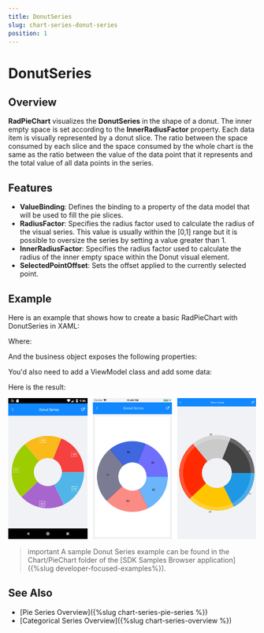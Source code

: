 ```yaml
---
title: DonutSeries
slug: chart-series-donut-series
position: 1
---
```


# DonutSeries #

## Overview ##

**RadPieChart** visualizes the **DonutSeries** in the shape of a donut. The inner empty space is set according to the **InnerRadiusFactor** property. Each data item is visually represented by a donut slice. The ratio between the space consumed by each slice and the space consumed by the whole chart is the same as the ratio between the value of the data point that it represents and the total value of all data points in the series.

## Features ##

- **ValueBinding**: Defines the binding to a property of the data model that will be used to fill the pie slices.
- **RadiusFactor**: Specifies the radius factor used to calculate the radius of the visual series. This value is usually within the [0,1] range but it is possible to oversize the series by setting a value greater than 1.
- **InnerRadiusFactor**: Specifies the radius factor used to calculate the radius of the inner empty space within the Donut visual element.
- **SelectedPointOffset**: Sets the offset applied to the currently selected point.

## Example ##

Here is an example that shows how to create a basic RadPieChart with DonutSeries in XAML: 

<snippet id='chart-series-donut-xaml'/>

Where:

<snippet id='xmlns-telerikchart'/>

And the business object exposes the following properties:

<snippet id='categorical-data-model'/>

You'd also need to add a ViewModel class and add some data:

<snippet id='chart-piechart-view-model'/>

Here is the result:

![Basic Donut Series](images/donut-series-basic-example.png)

>important A sample Donut Series example can be found in the Chart/PieChart folder of the [SDK Samples Browser application]({%slug developer-focused-examples%}).


## See Also

- [Pie Series Overview]({%slug chart-series-pie-series %})
- [Categorical Series Overview]({%slug chart-series-overview %})

